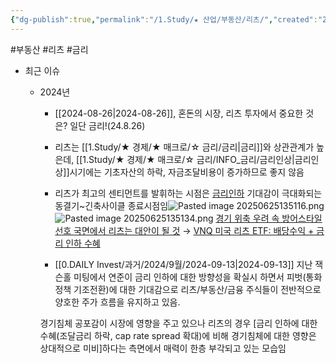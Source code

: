 ```yaml
---
{"dg-publish":true,"permalink":"/1.Study/★ 산업/부동산/리츠/","created":"2024-08-26T21:18:16.259+09:00","updated":"2025-06-25T13:51:36.268+09:00"}
---
```


#부동산 #리츠 #금리


- 최근 이슈
	- 2024년 
		- [[2024-08-26\|2024-08-26]], 혼돈의 시장, 리츠 투자에서 중요한 것은? 일단 금리!(24.8.26)
		- 리츠는 [[1.Study/★ 경제/★ 매크로/☆ 금리/금리\|금리]]와 상관관계가 높은데, [[1.Study/★ 경제/★ 매크로/☆ 금리/INFO_금리/금리인상\|금리인상]]시기에는 기초자산의 하락, 자금조달비용이 증가하므로 좋지 않음
		- 리츠가 최고의 센티먼트를 발휘하는 시점은 [금리인하](금리인하.md)  기대감이 극대화되는 동결기~긴축사이클 종료시점임![Pasted image 20250625135116.png](/img/user/attachments/Pasted%20image%2020250625135116.png)![Pasted image 20250625135134.png](/img/user/attachments/Pasted%20image%2020250625135134.png)
		  [경기 위축 우려 속 방어스타일 선호 국면에서 리츠는 대안이 될 것](8.28_리테일%20투자자를%20위한%20Global%20Watch%20List.pdf#page=22&selection=30,0,50,1&color=yellow)
		  → [VNQ 미국 리츠 ETF: 배당수익 + 금리 인하 수혜](8.28_리테일%20투자자를%20위한%20Global%20Watch%20List.pdf#page=22&selection=110,0,126,2&color=yellow)
		  
		- [[0.DAILY Invest/과거/2024/9월/2024-09-13\|2024-09-13]] 지난 잭슨홀 미팅에서 연준이 금리 인하에 대한 방향성을 확실시 하면서 피벗(통화정책 기조전환)에 대한 기대감으로 리츠/부동산/금융 주식들이 전반적으로 양호한 주가 흐름을 유지하고 있음. 
	  
	  경기침체 공포감이 시장에 영향을 주고 있으나 리츠의 경우 [금리 인하에 대한 수혜(조달금리 하락, cap rate spread 확대)에 비해 경기침체에 대한 영향은 상대적으로 미비]하다는 측면에서 매력이 한층 부각되고 있는 모습임